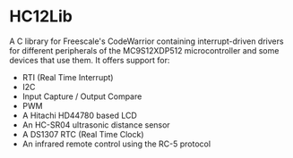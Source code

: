 HC12Lib
=======

A C library for Freescale's CodeWarrior containing interrupt-driven drivers for different peripherals of the MC9S12XDP512 microcontroller and some devices that use them.
It offers support for:
  - RTI (Real Time Interrupt)
  - I2C
  - Input Capture / Output Compare
  - PWM
  - A Hitachi HD44780 based LCD
  - An HC-SR04 ultrasonic distance sensor
  - A DS1307 RTC (Real Time Clock)
  - An infrared remote control using the RC-5 protocol